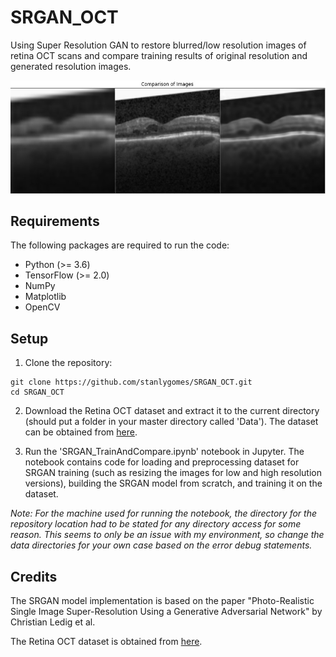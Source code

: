 # SRGAN_OCT
Using Super Resolution GAN to restore blurred/low resolution images of retina OCT scans and compare training results of original resolution and generated resolution images.

![Low Resolution (Left) vs High Resolution (Center) vs Generated Super Resolution (Right)](images/LRvsHRvsSR_resBlocks.jpg)

## Requirements
The following packages are required to run the code:

- Python (>= 3.6)
- TensorFlow (>= 2.0)
- NumPy
- Matplotlib
- OpenCV

## Setup
1. Clone the repository:
```
git clone https://github.com/stanlygomes/SRGAN_OCT.git
cd SRGAN_OCT
```

2. Download the Retina OCT dataset and extract it to the current directory (should put a folder in your master directory called 'Data'). The dataset can be obtained from [here](https://www.kaggle.com/datasets/paultimothymooney/kermany2018).

3. Run the 'SRGAN_TrainAndCompare.ipynb' notebook in Jupyter. The notebook contains code for loading and preprocessing dataset for SRGAN training (such as resizing the images for low and high resolution versions), building the SRGAN model from scratch, and training it on the dataset.

*Note: For the machine used for running the notebook, the directory for the repository location had to be stated for any directory access for some reason. This seems to only be an issue with my environment, so change the data directories for your own case based on the error debug statements.*

## Credits
The SRGAN model implementation is based on the paper "Photo-Realistic Single Image Super-Resolution Using a Generative Adversarial Network" by Christian Ledig et al.

The Retina OCT dataset is obtained from [here](https://www.kaggle.com/datasets/paultimothymooney/kermany2018).
